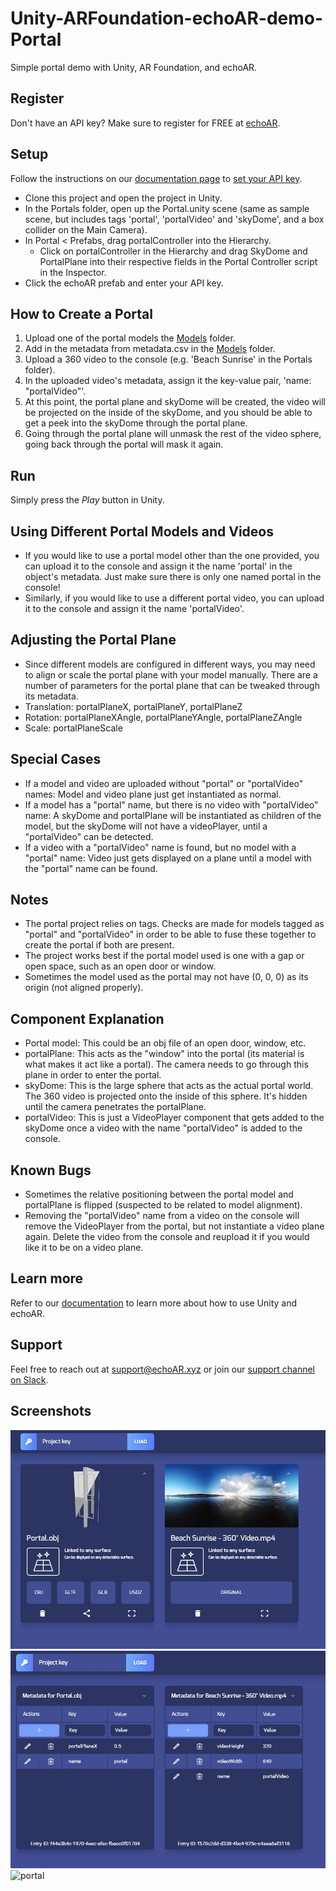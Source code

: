 # Unity-ARFoundation-echoAR-demo-Portal
Simple portal demo with Unity, AR Foundation, and echoAR.

## Register
Don't have an API key? Make sure to register for FREE at [echoAR](https://console.echoar.xyz/#/auth/register).

## Setup
Follow the instructions on our [documentation page](https://docs.echoar.xyz/unity/adding-ar-capabilities) to [set your API key](https://docs.echoar.xyz/unity/adding-ar-capabilities#3-set-you-api-key).
* Clone this project and open the project in Unity.
* In the Portals folder, open up the Portal.unity scene (same as sample scene, but includes tags 'portal', 'portalVideo' and 'skyDome', and a box collider on the Main Camera).
* In Portal < Prefabs, drag portalController into the Hierarchy.
    * Click on portalController in the Hierarchy and drag SkyDome and PortalPlane into their respective fields in the Portal Controller script in the Inspector.
* Click the echoAR prefab and enter your API key.

## How to Create a Portal
1. Upload one of the portal models the [Models](https://github.com/echoARxyz/Portal-Demo/tree/master/Models) folder.
2. Add in the metadata from metadata.csv in the [Models](https://github.com/echoARxyz/Portal-Demo/tree/master/Models) folder.
3. Upload a 360 video to the console (e.g. 'Beach Sunrise' in the Portals folder).
4. In the uploaded video's metadata, assign it the key-value pair, 'name: "portalVideo"'.
3. At this point, the portal plane and skyDome will be created, the video will be projected on the inside of the skyDome, and you should be able to get a peek into the skyDome through the portal plane.
4. Going through the portal plane will unmask the rest of the video sphere, going back through the portal will mask it again.

## Run
Simply press the _Play_ button in Unity.

## Using Different Portal Models and Videos
* If you would like to use a portal model other than the one provided, you can upload it to the console and assign it the name 'portal' in the object's metadata. Just make sure there is only one named portal in the console!
* Similarly, if you would like to use a different portal video, you can upload it to the console and assign it the name 'portalVideo'.

## Adjusting the Portal Plane
* Since different models are configured in different ways, you may need to align or scale the portal plane with your model manually. There are a number of parameters for the portal plane that can be tweaked through its metadata.
* Translation: portalPlaneX, portalPlaneY, portalPlaneZ
* Rotation: portalPlaneXAngle, portalPlaneYAngle, portalPlaneZAngle
* Scale: portalPlaneScale

## Special Cases
* If a model and video are uploaded without "portal" or "portalVideo" names:
    Model and video plane just get instantiated as normal.
* If a model has a "portal" name, but there is no video with "portalVideo" name:
    A skyDome and portalPlane will be instantiated as children of the model, but the skyDome will not have a videoPlayer, until a "portalVideo" can be detected.
* If a video with a "portalVideo" name is found, but no model with a "portal" name:
    Video just gets displayed on a plane until a model with the "portal" name can be found.

## Notes
* The portal project relies on tags. Checks are made for models tagged as "portal" and "portalVideo" in order to be able to fuse these together to create the portal if both are present.
* The project works best if the portal model used is one with a gap or open space, such as an open door or window.
* Sometimes the model used as the portal may not have (0, 0, 0) as its origin (not aligned properly).

## Component Explanation
* Portal model: This could be an obj file of an open door, window, etc.
* portalPlane: This acts as the "window" into the portal (its material is what makes it act like a portal). The camera needs to go through this plane in order to enter the portal.
* skyDome: This is the large sphere that acts as the actual portal world. The 360 video is projected onto the inside of this sphere. It's hidden until the camera penetrates the portalPlane.
* portalVideo: This is just a VideoPlayer component that gets added to the skyDome once a video with the name "portalVideo" is added to the console.

## Known Bugs
- Sometimes the relative positioning between the portal model and portalPlane is flipped (suspected to be related to model alignment).
- Removing the "portalVideo" name from a video on the console will remove the VideoPlayer from the portal, but not instantiate a video plane again. Delete the video from the console and reupload it if you would like it to be on a video plane.

## Learn more
Refer to our [documentation](https://docs.echoar.xyz/unity/) to learn more about how to use Unity and echoAR.

## Support
Feel free to reach out at [support@echoAR.xyz](mailto:support@echoAR.xyz) or join our [support channel on Slack](https://join.slack.com/t/echoar/shared_invite/enQtNTg4NjI5NjM3OTc1LWU1M2M2MTNlNTM3NGY1YTUxYmY3ZDNjNTc3YjA5M2QyNGZiOTgzMjVmZWZmZmFjNGJjYTcxZjhhNzk3YjNhNjE).

## Screenshots
![console](/screenshots/console.jpg)
![additional data](/screenshots/additional%20data.jpg)
![portal](/screenshots/portal.gif)
